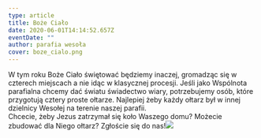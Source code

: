 ```yaml
---
type: article
title: Boże Ciało
date: 2020-06-01T14:14:52.657Z
eventDate: ""
author: parafia wesoła
cover: boze_cialo.png
---
```

<!--StartFragment-->

W tym roku Boże Ciało świętować będziemy inaczej, gromadząc się w czterech miejscach a nie idąc w klasycznej procesji. Jeśli jako Wspólnota parafialna chcemy dać światu świadectwo wiary, potrzebujemy osób, które przygotują cztery proste ołtarze. Najlepiej żeby każdy ołtarz był w innej dzielnicy Wesołej na terenie naszej parafii.\
Chcecie, żeby Jezus zatrzymał się koło Waszego domu? Możecie zbudować dla Niego ołtarz? Zgłoście się do nas!![](https://static.xx.fbcdn.net/images/emoji.php/v9/t8a/3/16/1f642.png)

[](https://www.facebook.com/ufi/reaction/profile/browser/?ft_ent_identifier=ZmVlZGJhY2s6MTAyMTk3NDA5ODUwOTMyMTY%3D&av=444169575744240)



<!--EndFragment-->